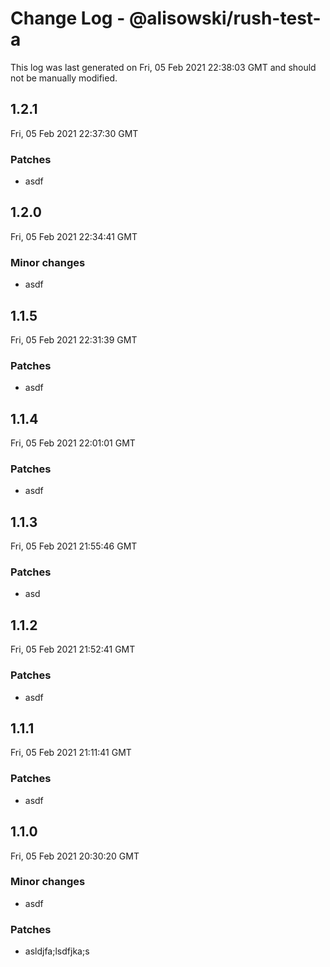 # Change Log - @alisowski/rush-test-a

This log was last generated on Fri, 05 Feb 2021 22:38:03 GMT and should not be manually modified.

## 1.2.1
Fri, 05 Feb 2021 22:37:30 GMT

### Patches

- asdf

## 1.2.0
Fri, 05 Feb 2021 22:34:41 GMT

### Minor changes

- asdf

## 1.1.5
Fri, 05 Feb 2021 22:31:39 GMT

### Patches

- asdf

## 1.1.4
Fri, 05 Feb 2021 22:01:01 GMT

### Patches

- asdf

## 1.1.3
Fri, 05 Feb 2021 21:55:46 GMT

### Patches

- asd

## 1.1.2
Fri, 05 Feb 2021 21:52:41 GMT

### Patches

- asdf

## 1.1.1
Fri, 05 Feb 2021 21:11:41 GMT

### Patches

- asdf

## 1.1.0
Fri, 05 Feb 2021 20:30:20 GMT

### Minor changes

- asdf

### Patches

- asldjfa;lsdfjka;s

